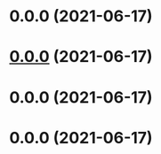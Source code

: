 # 0.0.0 (2021-06-17)

# [0.0.0](https://github.com/phongcao3091998/ng-core/compare/core@0.0.3...core@null) (2021-06-17)

# 0.0.0 (2021-06-17)

# 0.0.0 (2021-06-17)

